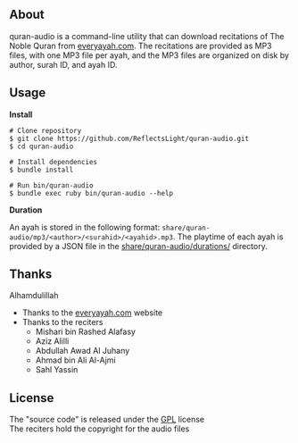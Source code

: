 ## About

quran-audio is a command-line utility that can download recitations
of The Noble Quran from
[everyayah.com](https://everyayah.com).
The recitations are provided as MP3 files, with one MP3 file per ayah,
and the MP3 files are organized on disk by author, surah ID, and
ayah ID.

## Usage

**Install**

    # Clone repository
    $ git clone https://github.com/ReflectsLight/quran-audio.git
    $ cd quran-audio

    # Install dependencies
    $ bundle install

    # Run bin/quran-audio
    $ bundle exec ruby bin/quran-audio --help

**Duration**

An ayah is stored in the following format:
`share/quran-audio/mp3/<author>/<surahid>/<ayahid>.mp3`. The
playtime of each ayah is provided by a JSON file in the
[share/quran-audio/durations/](/share/quran-audio/durations/)
directory.

## Thanks

Alhamdulillah

* Thanks to the [everyayah.com](https://everyayah.com) website
* Thanks to the reciters
    * Mishari bin Rashed Alafasy
    * Aziz Alilli
    * Abdullah Awad Al Juhany
    * Ahmad bin Ali Al-Ajmi
    * Sahl Yassin

## License

The "source code" is released under the [GPL](./LICENSE) license
<br>
The reciters hold the copyright for the audio files
